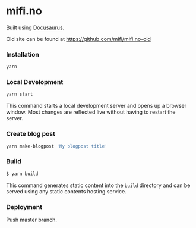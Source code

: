 # mifi.no

Built using [Docusaurus](https://docusaurus.io/).

Old site can be found at https://github.com/mifi/mifi.no-old

### Installation

```bash
yarn
```

### Local Development

```bash
yarn start
```

This command starts a local development server and opens up a browser window. Most changes are reflected live without having to restart the server.

### Create blog post

```bash
yarn make-blogpost 'My blogpost title'
```

### Build

```bash
$ yarn build
```

This command generates static content into the `build` directory and can be served using any static contents hosting service.

### Deployment

Push master branch.
